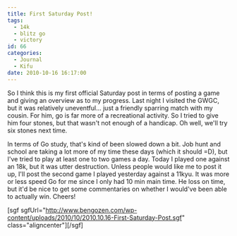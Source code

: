 ```yaml
---
title: First Saturday Post!
tags:
  - 14k
  - blitz go
  - victory
id: 66
categories:
  - Journal
  - Kifu
date: 2010-10-16 16:17:00
---
```


So I think this is my first official Saturday post in terms of posting a game and giving an overview as to my progress. Last night I visited the GWGC, but it was relatively uneventful... just a friendly sparring match with my cousin. For him, go is far more of a recreational activity. So I tried to give him four stones, but that wasn't not enough of a handicap. Oh well, we'll try six stones next time.

In terms of Go study, that's kind of been slowed down a bit. Job hunt and school are taking a lot more of my time these days (which it should =D), but I've tried to play at least one to two games a day. Today I played one against an 18k, but it was utter destruction. Unless people would like me to post it up, I'll post the second game I played yesterday against a 11kyu. It was more or less speed Go for me since I only had 10 min main time. He loss on time, but it'd be nice to get some commentaries on whether I would've been able to actually win. Cheers!

<!--more-->

[sgf sgfUrl="http://www.bengozen.com/wp-content/uploads/2010/10/2010.10.16-First-Saturday-Post.sgf" class="aligncenter"][/sgf]